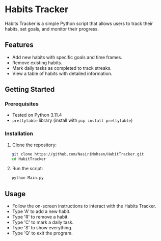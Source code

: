 # Habits Tracker

Habits Tracker is a simple Python script that allows users to track their habits, set goals, and monitor their progress.

## Features

- Add new habits with specific goals and time frames.
- Remove existing habits.
- Mark daily tasks as completed to track streaks.
- View a table of habits with detailed information.

## Getting Started

### Prerequisites

- Tested on Python 3.11.4
- `prettytable` library (install with `pip install prettytable`)

### Installation

1. Clone the repository:
```bash
   git clone https://github.com/NasiriMohsen/HabitTracker.git
   cd HabitTracker
```

2. Run the script:
```bash
   python Main.py
```

## Usage

- Follow the on-screen instructions to interact with the Habits Tracker.
- Type 'A' to add a new habit.
- Type 'R' to remove a habit.
- Type 'C' to mark a daily task.
- Type 'S' to show everything.
- Type 'Q' to exit the program.
